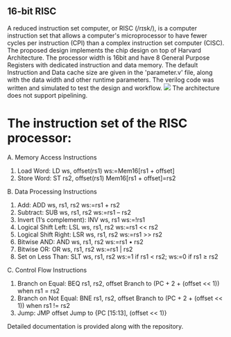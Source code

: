 ## 16-bit RISC 

A reduced instruction set computer, or RISC (/rɪsk/), is a computer instruction set that allows a computer's 
microprocessor to have fewer cycles per instruction (CPI) than a complex instruction set computer (CISC).
The proposed design implements the chip design on top of Harvard Architecture. The processor width is 
16bit and have 8 General Purpose Registers with dedicated instruction and data memory. The default Instruction and 
Data cache size are given in the 'parameter.v' file, along with the data width and other runtime parameters.
The verilog code was written and simulated to test the design and workflow. 
![](https://drive.google.com/file/d/19bmQDiSLtOWTLl5slZ5UW2zZycHDg0YX/view?usp=sharing)
The architecture does not support pipelining. 

# The instruction set of the RISC processor:

A. Memory Access Instructions
1. Load Word:
               LD ws, offset(rs1) ws:=Mem16[rs1 + offset]
2. Store Word:
               ST rs2, offset(rs1) Mem16[rs1 + offset]=rs2

B. Data Processing Instructions
1. Add:
               ADD ws, rs1, rs2 ws:=rs1 + rs2
2. Subtract:
               SUB ws, rs1, rs2 ws:=rs1 – rs2
3. Invert (1‘s complement):
               INV ws, rs1 ws:=!rs1
4. Logical Shift Left:
               LSL ws, rs1, rs2 ws:=rs1 << rs2
5. Logical Shift Right:
               LSR ws, rs1, rs2 ws:=rs1 >> rs2
6. Bitwise AND:
               AND ws, rs1, rs2 ws:=rs1 • rs2
7. Bitwise OR:
              OR ws, rs1, rs2 ws:=rs1 | rs2
8. Set on Less Than:
             SLT ws, rs1, rs2 ws:=1 if rs1 < rs2; ws:=0 if rs1 ≥ rs2

C. Control Flow Instructions
1. Branch on Equal:
               BEQ rs1, rs2, offset
               Branch to (PC + 2 + (offset << 1)) when rs1 = rs2
2. Branch on Not Equal:
              BNE rs1, rs2, offset
              Branch to (PC + 2 + (offset << 1)) when rs1 != rs2
3. Jump: JMP offset Jump to {PC [15:13], (offset << 1)}

Detailed documentation is provided along with the repository.


